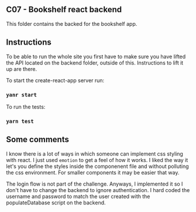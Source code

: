 ## C07 - Bookshelf react backend

This folder contains the backed for the bookshelf app.

## Instructions 

To be able to run the whole site you first have to make sure you have lifted the API located on the backend folder, outside of this. Instructions to lift it up are there.

To start the create-react-app server run: 

### `yanr start`

To run the tests:

### `yarn test`

## Some comments

I know there is a lot of ways in which someone can implement css styling with react. I just used `emotion` to get a feel of how it works. I liked the way it let's you define the styles inside the componenent file and without polluting the css environment. For smaller components it may be easier that way.

The login flow is not part of the challenge. Anyways, I implemented it so I don't have to change the backend to ignore authentication. I hard coded the username and password to match the user created with the populateDatabase script on the backend.
